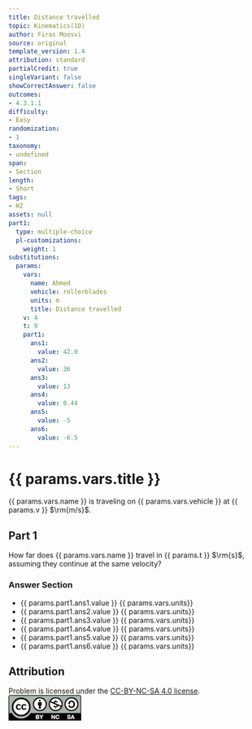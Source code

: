 ```yaml
---
title: Distance travelled
topic: Kinematics(1D)
author: Firas Moosvi
source: original
template_version: 1.4
attribution: standard
partialCredit: true
singleVariant: false
showCorrectAnswer: false
outcomes:
- 4.3.1.1
difficulty:
- Easy
randomization:
- 1
taxonomy:
- undefined
span:
- Section
length:
- Short
tags:
- HZ
assets: null
part1:
  type: multiple-choice
  pl-customizations:
    weight: 1
substitutions:
  params:
    vars:
      name: Ahmed
      vehicle: rollerblades
      units: m
      title: Distance travelled
    v: 4
    t: 9
    part1:
      ans1:
        value: 42.0
      ans2:
        value: 36
      ans3:
        value: 13
      ans4:
        value: 0.44
      ans5:
        value: -5
      ans6:
        value: -6.5
---
```

# {{ params.vars.title }}
{{ params.vars.name }} is traveling on {{ params.vars.vehicle }} at {{ params.v }} $\rm{m/s}$.

## Part 1

How far does {{ params.vars.name }} travel in {{ params.t }} $\rm{s}$, assuming they continue at the same velocity?

### Answer Section

- {{ params.part1.ans1.value }} {{ params.vars.units}}
- {{ params.part1.ans2.value }} {{ params.vars.units}}
- {{ params.part1.ans3.value }} {{ params.vars.units}}
- {{ params.part1.ans4.value }} {{ params.vars.units}}
- {{ params.part1.ans5.value }} {{ params.vars.units}}
- {{ params.part1.ans6.value }} {{ params.vars.units}}

## Attribution

Problem is licensed under the [CC-BY-NC-SA 4.0 license](https://creativecommons.org/licenses/by-nc-sa/4.0/).<br> ![The Creative Commons 4.0 license requiring attribution-BY, non-commercial-NC, and share-alike-SA license.](https://raw.githubusercontent.com/firasm/bits/master/by-nc-sa.png)